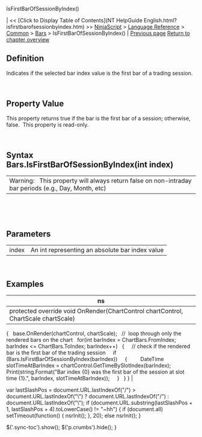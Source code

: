 ﻿










 


IsFirstBarOfSessionByIndex()







| &lt;&lt; [Click to Display Table of Contents](NT HelpGuide English.html?isfirstbarofsessionbyindex.htm) &gt;&gt;
 [NinjaScript](ninjascript.htm) &gt; [Language Reference](language_reference_wip.htm) &gt; [Common](common.htm) &gt; [Bars](bars.htm) &gt;
IsFirstBarOfSessionByIndex() | [Previous page](isfirstbarofsession.htm)
[Return to chapter overview](bars.htm)










Definition
----------


Indicates if the selected bar index value is the first bar of a trading session.


 


Property Value
--------------


This property returns true if the bar is the first bar of a session; otherwise, false.  This property is read-only.


 


Syntax
Bars.IsFirstBarOfSessionByIndex(int index)
-------------------------------------------------





|  |
| --- |
| Warning:   This property will always return false on non-intraday bar periods (e.g., Day, Month, etc) |



 


 


Parameters
----------




|  |  |
| --- | --- |
| index | An int representing an absolute bar index value |



 


Examples
--------




| ns |
| --- |
| protected override void OnRender(ChartControl chartControl, ChartScale chartScale)
{
   base.OnRender(chartControl, chartScale);
   //  loop through only the rendered bars on the chart 
   for(int barIndex = ChartBars.FromIndex; barIndex &lt;= ChartBars.ToIndex; barIndex++)
   {
     // check if the rendered bar is the first bar of the trading session
     if (Bars.IsFirstBarOfSessionByIndex(barIndex))
     {
         DateTime slotTimeAtBarIndex = chartControl.GetTimeBySlotIndex(barIndex);
         Print(string.Format("Bar index {0} was the first bar of the session at slot time {1}.", barIndex, slotTimeAtBarIndex));
     }
   }
} |






 
 var lastSlashPos = document.URL.lastIndexOf("/") &gt; document.URL.lastIndexOf("\\") ? document.URL.lastIndexOf("/") : document.URL.lastIndexOf("\\");
 if (document.URL.substring(lastSlashPos + 1, lastSlashPos + 4).toLowerCase() != "~hh") {
 if (document.all) setTimeout(function() {
 nsrInit();
 }, 20);
 else nsrInit();
 }
 
 
 $('.sync-toc').show();
 $('p.crumbs').hide();
 }
 
 
 



